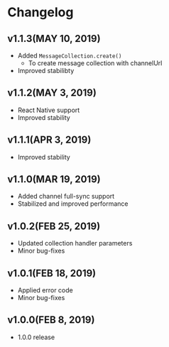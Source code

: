 Changelog
=========

## v1.1.3(MAY 10, 2019)
 * Added `MessageCollection.create()`
   * To create message collection with channelUrl
 * Improved stabilibty

## v1.1.2(MAY 3, 2019)
 * React Native support
 * Improved stability

## v1.1.1(APR 3, 2019)
 * Improved stability

## v1.1.0(MAR 19, 2019)
 * Added channel full-sync support
 * Stabilized and improved performance

## v1.0.2(FEB 25, 2019)
 * Updated collection handler parameters
 * Minor bug-fixes

## v1.0.1(FEB 18, 2019)
 * Applied error code
 * Minor bug-fixes

## v1.0.0(FEB 8, 2019)
 * 1.0.0 release